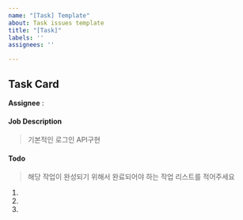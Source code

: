 ```yaml
---
name: "[Task] Template"
about: Task issues template
title: "[Task]"
labels: ''
assignees: ''

---
```


## Task Card 

**Assignee** : 

#### Job Description
> 기본적인 로그인 API구현

#### Todo 
>  해당 작업이 완성되기 위해서 완료되어야 하는 작업 리스트를 적어주세요 

1.
2. 
3.
